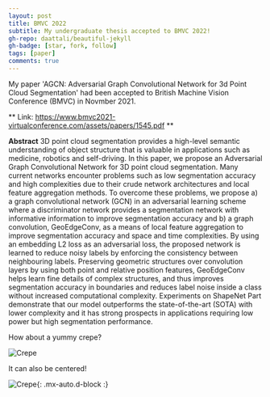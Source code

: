 ```yaml
---
layout: post
title: BMVC 2022 
subtitle: My undergraduate thesis accepted to BMVC 2022!
gh-repo: daattali/beautiful-jekyll
gh-badge: [star, fork, follow]
tags: [paper]
comments: true
---
```


My paper 'AGCN: Adversarial Graph Convolutional Network for 3d Point Cloud Segmentation' had been accepted to British Machine Vision Conference (BMVC) in Novmber 2021.

** Link: https://www.bmvc2021-virtualconference.com/assets/papers/1545.pdf **

**Abstract**
3D point cloud segmentation provides a high-level semantic understanding of object
structure that is valuable in applications such as medicine, robotics and self-driving. 
In this paper, we propose an Adversarial Graph Convolutional Network for 3D point cloud
segmentation. Many current networks encounter problems such as low segmentation accuracy and high complexities due to their crude network architectures and local feature aggregation methods. To overcome these problems, we propose a) a graph convolutional network (GCN) in an adversarial learning scheme where a discriminator network provides a segmentation network with informative information to improve segmentation accuracy and b) a graph convolution, GeoEdgeConv, as a means of local feature aggregation to improve segmentation accuracy and space and time complexities. By using an embedding L2 loss as an adversarial loss, the proposed network is learned to reduce noisy labels by enforcing the consistency between neighbouring labels. Preserving geometric structures over convolution layers by using both point and relative position features, GeoEdgeConv helps learn fine details of complex structures, and thus improves segmentation accuracy in boundaries and reduces label noise inside a class without increased computational complexity. Experiments on ShapeNet Part demonstrate that our model outperforms the state-of-the-art (SOTA) with lower complexity and it has strong prospects in applications requiring low power but high segmentation performance.

How about a yummy crepe?

![Crepe](https://s3-media3.fl.yelpcdn.com/bphoto/cQ1Yoa75m2yUFFbY2xwuqw/348s.jpg)

It can also be centered!

![Crepe](https://s3-media3.fl.yelpcdn.com/bphoto/cQ1Yoa75m2yUFFbY2xwuqw/348s.jpg){: .mx-auto.d-block :}
